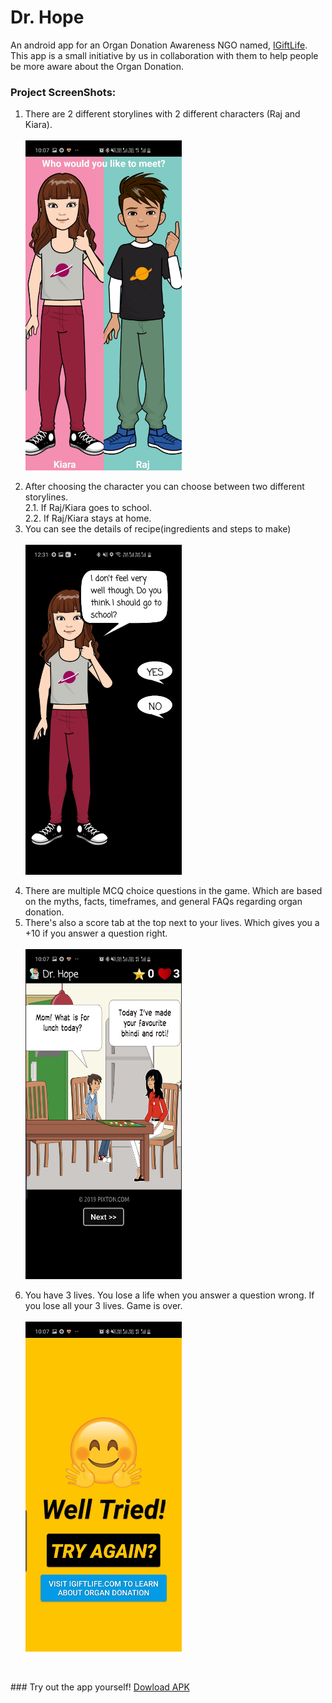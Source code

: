 # Dr. Hope

An android app for an Organ Donation Awareness NGO named, <a href="https://igiftlife.com/">IGiftLife</a>. This app is a small initiative by us in collaboration with them to help people be more aware about the Organ Donation. 
### Project ScreenShots:
1. There are 2 different storylines with 2 different characters (Raj and Kiara).<br><br>
<img src="https://github.com/janhavisinghh/Dr.Doctor/blob/master/girl_or_boy.jpg" width="250" align="middle"><br><br>
2. After choosing the character you can choose between two different storylines. <br>
2.1. If Raj/Kiara goes to school.<br>
2.2. If Raj/Kiara stays at home.<br>
3. You can see the details of recipe(ingredients and steps to make)<br><br>
<img src="https://github.com/janhavisinghh/Dr.Doctor/blob/master/introduction.jpg" width="250" align="middle"><br><br>
4. There are multiple MCQ choice questions in the game. Which are based on the myths, facts, timeframes, and general FAQs regarding organ donation.<br>
5. There's also a score tab at the top next to your lives. Which gives you a +10 if you answer a question right.<br><br>
<img src="https://github.com/janhavisinghh/Dr.Doctor/blob/master/mcq_screen.jpg" width="250" align="middle"><br><br>
6. You have 3 lives. You lose a life when you answer a question wrong. If you lose all your 3 lives. Game is over.<br><br>
<img src="https://github.com/janhavisinghh/Dr.Doctor/blob/master/game_finished_screen.jpg" width="250" align="middle"><br><br>

<br>
### Try out the app yourself!
<a href="https://github.com/janhavisinghh/Dr.Doctor/blob/master/Dr_Hope.apk">Dowload APK</a>
